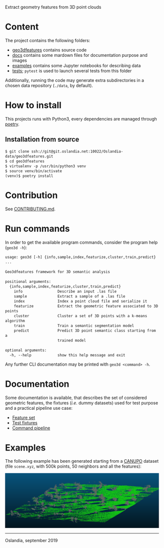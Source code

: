 Extract geometry features from 3D point clouds

# Content

The project contains the following folders:

+ [geo3dfeatures](./geo3dfeatures) contains source code
+ [docs](./docs) contains some mardown files for documentation purpose and
  images
+ [examples](./examples) contains some Jupyter notebooks for describing data
+ [tests](./tests); `pytest` is used to launch several tests from this folder

Additionally, running the code may generate extra subdirectories in a chosen
data repository (`./data`, by default).

# How to install

This projects runs with Python3, every dependencies are managed
through [poetry](https://poetry.eustace.io/).

## Installation from source

```
$ git clone ssh://git@git.oslandia.net:10022/Oslandia-data/geo3dfeatures.git
$ cd geo3dfeatures
$ virtualenv -p /usr/bin/python3 venv
$ source venv/bin/activate
(venv)$ poetry install
```

# Contribution

See [CONTRIBUTING.md](./CONTRIBUTING.md).

# Run commands

In order to get the available program commands, consider the program help (`geo3d -h`):

```
usage: geo3d [-h] {info,sample,index,featurize,cluster,train,predict} ...

Geo3dfeatures framework for 3D semantic analysis

positional arguments:
  {info,sample,index,featurize,cluster,train,predict}
    info                Describe an input .las file
    sample              Extract a sample of a .las file
    index               Index a point cloud file and serialize it
    featurize           Extract the geometric feature associated to 3D points
    cluster             Cluster a set of 3D points with a k-means algorithm
    train               Train a semantic segmentation model
    predict             Predict 3D point semantic class starting from a
                        trained model

optional arguments:
  -h, --help            show this help message and exit
```

Any further CLI documentation may be printed with `geo3d <command> -h`.

# Documentation

Some documentation is available, that describes the set of considered geometric
features, the fixtures (*i.e.* dummy datasets) used for test purpose and a
practical pipeline use case:

- [Feature set](./docs/features.md)
- [Test fixtures](./docs/test_fixtures.md)
- [Command pipeline](./docs/pipeline.md)

# Examples

The following example has been generated starting from
a [CANUPO](http://nicolas.brodu.net/en/recherche/canupo/) dataset (file `scene.xyz`, with 500k points, 50 neighbors and all the features):

![scene](./docs/images/scene_kmean.png)

___

Oslandia, september 2019
